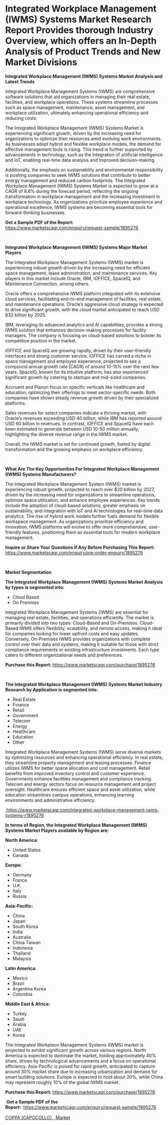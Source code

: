 <p><h1>Integrated Workplace Management (IWMS) Systems Market Research Report Provides thorough Industry Overview, which offers an In-Depth Analysis of Product Trends and New Market Divisions</h1></p><p><strong>Integrated Workplace Management (IWMS) Systems Market Analysis and Latest Trends</strong></p>
<p><p>Integrated Workplace Management Systems (IWMS) are comprehensive software solutions that aid organizations in managing their real estate, facilities, and workplace operations. These systems streamline processes such as space management, maintenance, asset management, and workplace utilization, ultimately enhancing operational efficiency and reducing costs.</p><p>The Integrated Workplace Management (IWMS) Systems Market is experiencing significant growth, driven by the increasing need for organizations to optimize their resources amid evolving work environments. As businesses adopt hybrid and flexible workplace models, the demand for effective management tools is rising. This trend is further supported by advancements in technology, such as the integration of artificial intelligence and IoT, enabling real-time data analysis and improved decision-making.</p><p>Additionally, the emphasis on sustainability and environmental responsibility is pushing companies to seek IWMS solutions that contribute to better energy management and reduced carbon footprints. The Integrated Workplace Management (IWMS) Systems Market is expected to grow at a CAGR of 8.6% during the forecast period, reflecting the ongoing transformation in workplace management and the increasing investment in workplace technology. As organizations prioritize employee experience and operational excellence, IWMS systems are becoming essential tools for forward-thinking businesses.</p></p>
<p><strong>Get a Sample PDF of the Report:&nbsp;</strong> <a href="https://www.marketscagr.com/enquiry/request-sample/1895276?utm_campaign=3095&utm_medium=2&utm_source=Github&utm_content=ia&utm_term=28032025&utm_id=integrated-workplace-management-iwms-systems">https://www.marketscagr.com/enquiry/request-sample/1895276</a></p>
<p>&nbsp;</p>
<p><strong>Integrated Workplace Management (IWMS) Systems Major Market Players</strong></p>
<p><p>The Integrated Workplace Management Systems (IWMS) market is experiencing robust growth driven by the increasing need for efficient space management, lease administration, and maintenance services. Key players in this market include Oracle, IBM, iOFFICE, SpaceIQ, and Maintenance Connection, among others. </p><p>Oracle offers a comprehensive IWMS platform integrated with its extensive cloud services, facilitating end-to-end management of facilities, real estate, and maintenance operations. Oracle’s aggressive cloud strategy is expected to drive significant growth, with the cloud market anticipated to reach USD 832 billion by 2025.</p><p>IBM, leveraging its advanced analytics and AI capabilities, provides a strong IWMS solution that enhances decision-making processes for facility managers. The company is focusing on cloud-based solutions to bolster its competitive position in the market.</p><p>iOFFICE and SpaceIQ are growing rapidly, driven by their user-friendly interfaces and strong customer service. iOFFICE has carved a niche in space management and employee experience, projected to see a compound annual growth rate (CAGR) of around 10-15% over the next few years. SpaceIQ, known for its intuitive platform, has also experienced significant growth by catering to startups and mid-sized companies.</p><p>Accruent and Planon focus on specific verticals like healthcare and education, optimizing their offerings to meet sector-specific needs. Both companies have shown steady revenue growth driven by their specialized platforms.</p><p>Sales revenues for select companies indicate a thriving market, with Oracle’s revenues exceeding USD 40 billion, while IBM has reported around USD 60 billion in revenues. In contrast, iOFFICE and SpaceIQ have each been estimated to generate between USD 10-50 million annually, highlighting the diverse revenue range in the IWMS market.</p><p>Overall, the IWMS market is set for continued growth, fueled by digital transformation and the growing emphasis on workplace efficiency.</p></p>
<p>&nbsp;</p>
<p><strong>What Are The Key Opportunities For Integrated Workplace Management (IWMS) Systems Manufacturers?</strong></p>
<p><p>The Integrated Workplace Management System (IWMS) market is experiencing robust growth, projected to reach over $20 billion by 2027, driven by the increasing need for organizations to streamline operations, optimize space utilization, and enhance employee experiences. Key trends include the adoption of cloud-based solutions, greater emphasis on sustainability, and integration with IoT and AI technologies for real-time data analytics. The rise of hybrid work models further fuels demand for flexible workspace management. As organizations prioritize efficiency and innovation, IWMS platforms will evolve to offer more comprehensive, user-friendly features, positioning them as essential tools for modern workplace management.</p></p>
<p><strong>Inquire or Share Your Questions If Any Before Purchasing This Report:</strong> <a href="https://www.marketscagr.com/enquiry/pre-order-enquiry/1895276?utm_campaign=3095&utm_medium=2&utm_source=Github&utm_content=ia&utm_term=28032025&utm_id=integrated-workplace-management-iwms-systems">https://www.marketscagr.com/enquiry/pre-order-enquiry/1895276</a></p>
<p>&nbsp;</p>
<p><strong>Market Segmentation</strong></p>
<p><strong>The Integrated Workplace Management (IWMS) Systems Market Analysis by types is segmented into:</strong></p>
<p><ul><li>Cloud Based</li><li>On Premises</li></ul></p>
<p><p>Integrated Workplace Management Systems (IWMS) are essential for managing real estate, facilities, and operations efficiently. The market is primarily divided into two types: Cloud-Based and On-Premises. Cloud-Based IWMS offers flexibility, scalability, and remote access, making it ideal for companies looking for lower upfront costs and easy updates. Conversely, On-Premises IWMS provides organizations with complete control over their data and systems, making it suitable for those with strict compliance requirements or existing infrastructure investments. Each type caters to different organizational needs and preferences.</p></p>
<p><strong>Purchase this Report:&nbsp;</strong><a href="https://www.marketscagr.com/purchase/1895276?utm_campaign=3095&utm_medium=2&utm_source=Github&utm_content=ia&utm_term=28032025&utm_id=integrated-workplace-management-iwms-systems">https://www.marketscagr.com/purchase/1895276</a></p>
<p>&nbsp;</p>
<p><strong>The Integrated Workplace Management (IWMS) Systems Market Industry Research by Application is segmented into:</strong></p>
<p><ul><li>Real Estate</li><li>Finance</li><li>Retail</li><li>Government</li><li>Telecom</li><li>Energy</li><li>Healthcare</li><li>Education</li><li>Other</li></ul></p>
<p><p>Integrated Workplace Management Systems (IWMS) serve diverse markets by optimizing resources and enhancing operational efficiency. In real estate, they streamline property management and leasing processes. Finance utilizes IWMS for better space allocation and cost management. Retail benefits from improved inventory control and customer experience. Governments enhance facilities management and compliance tracking. Telecom and energy sectors focus on resource management and project oversight. Healthcare ensures efficient space and asset utilization, while education streamlines campus operations, enhancing learning environments and administrative efficiency.</p></p>
<p><a href="https://www.marketscagr.com/integrated-workplace-management-iwms-systems-r1895276?utm_campaign=3095&utm_medium=2&utm_source=Github&utm_content=ia&utm_term=28032025&utm_id=integrated-workplace-management-iwms-systems">&nbsp;https://www.marketscagr.com/integrated-workplace-management-iwms-systems-r1895276</a></p>
<p><strong>In terms of Region, the Integrated Workplace Management (IWMS) Systems Market Players available by Region are:</strong></p>
<p>
    <p> <strong> North America: </strong>
        <ul>
            <li>United States</li>
            <li>Canada</li>
        </ul>
        </p> 
    <p> <strong> Europe: </strong>
        <ul>
            <li>Germany</li>
            <li>France</li>
            <li>U.K.</li>
            <li>Italy</li>
            <li>Russia</li>
        </ul>
        </p> 
    <p> <strong> Asia-Pacific: </strong>
        <ul>
            <li>China</li>
            <li>Japan</li>
            <li>South Korea</li>
            <li>India</li>
            <li>Australia</li>
            <li>China Taiwan</li>
            <li>Indonesia</li>
            <li>Thailand</li>
            <li>Malaysia</li>
        </ul>
        </p> 
    <p> <strong> Latin America: </strong>
        <ul>
            <li>Mexico</li>
            <li>Brazil</li>
            <li>Argentina Korea</li>
            <li>Colombia</li>
        </ul>
        </p> 
    <p> <strong> Middle East & Africa: </strong>
        <ul>
            <li>Turkey</li>
            <li>Saudi</li>
            <li>Arabia</li>
            <li>UAE</li>
            <li>Korea</li>
        </ul>
    </p>
    </p>
<p><p>The Integrated Workplace Management Systems (IWMS) market is projected to exhibit significant growth across various regions. North America is expected to dominate the market, holding approximately 40% share, driven by technological advancements and a focus on operational efficiency. Asia-Pacific is poised for rapid growth, anticipated to capture around 30% market share due to increasing urbanization and demand for smart building solutions. Europe is expected to hold about 20%, while China may represent roughly 10% of the global IWMS market.</p></p>
<p><strong>Purchase this Report: </strong><a href="https://www.marketscagr.com/purchase/1895276?utm_campaign=3095&utm_medium=2&utm_source=Github&utm_content=ia&utm_term=28032025&utm_id=integrated-workplace-management-iwms-systems">https://www.marketscagr.com/purchase/1895276</a></p>
<p>&nbsp;<strong>Get a Sample PDF of the Report:&nbsp;&nbsp;</strong><a href="https://www.marketscagr.com/enquiry/request-sample/1895276?utm_campaign=3095&utm_medium=2&utm_source=Github&utm_content=ia&utm_term=28032025&utm_id=integrated-workplace-management-iwms-systems">https://www.marketscagr.com/enquiry/request-sample/1895276</a></p>
<p><strong></strong></p>
<p><p><a href="https://github.com/briandahm87/Market-Research-Report-List-1/blob/main/coppa-capocollo-market.md?utm_campaign=3095&utm_medium=2&utm_source=Github&utm_content=ia&utm_term=28032025&utm_id=integrated-workplace-management-iwms-systems">COPPA (CAPOCOLLO） Market</a></p></p>